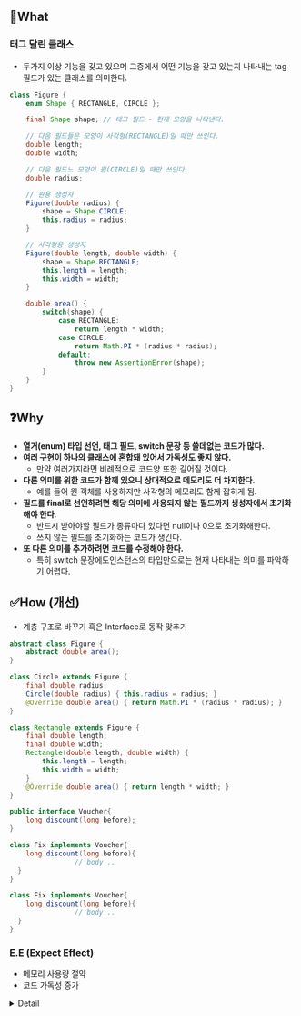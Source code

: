 ## 💨What

### 태그 달린 클래스

- 두가지 이상 기능을 갖고 있으며 그중에서 어떤 기능을 갖고 있는지 나타내는 tag 필드가 있는 클래스를 의미한다.

```java
class Figure {
    enum Shape { RECTANGLE, CIRCLE };

    final Shape shape; // 태그 필드 - 현재 모양을 나타낸다.

    // 다음 필드들은 모양이 사각형(RECTANGLE)일 때만 쓰인다.
    double length;
    double width;

    // 다음 필드느 모양이 원(CIRCLE)일 때만 쓰인다.
    double radius;

    // 원용 생성자
    Figure(double radius) {
        shape = Shape.CIRCLE;
        this.radius = radius;
    }

    // 사각형용 생성자
    Figure(double length, double width) {
        shape = Shape.RECTANGLE;
        this.length = length;
        this.width = width;
    }

    double area() {
        switch(shape) {
            case RECTANGLE:
                return length * width;
            case CIRCLE:
                return Math.PI * (radius * radius);
            default:
                throw new AssertionError(shape);
        }
    }
}
```

## ❓Why

- **열거(enum) 타입 선언, 태그 필드, switch 문장 등 쓸데없는 코드가 많다.**
- **여러 구현이 하나의 클래스에 혼합돼 있어서 가독성도 좋지 않다.**
    - 만약 여러가지라면 비례적으로 코드양 또한 길어질 것이다.
- **다른 의미를 위한 코드가 함께 있으니 상대적으로 메모리도 더 차지한다.**
    - 예를 들어 원 객체를 사용하지만 사각형의 메모리도 함께 잡히게 됨.
- **필드를 final로 선언하려면 해당 의미에 사용되지 않는 필드까지 생성자에서 초기화해야 한다**.
    - 반드시 받아야할 필드가 종류마다 있다면 null이나 0으로 초기화해한다.
    - 쓰지 않는 필드를 초기화하는 코드가 생긴다.
- **또 다른 의미를 추가하려면 코드를 수정해야 한다.**
    - 특히 switch 문장에도인스턴스의 타입만으로는 현재 나타내는 의미를 파악하기 어렵다.

## ✅How (개선)

- 계층 구조로 바꾸기 혹은 Interface로 동작 맞추기

```java
abstract class Figure {
    abstract double area();
}

class Circle extends Figure {
    final double radius;
    Circle(double radius) { this.radius = radius; }
    @Override double area() { return Math.PI * (radius * radius); }
}

class Rectangle extends Figure {
    final double length;
    final double width;
    Rectangle(double length, double width) {
        this.length = length;
        this.width = width;
    }
    @Override double area() { return length * width; }
}

public interface Voucher{
	long discount(long before);
}

class Fix implements Voucher{
	long discount(long before){
				// body .. 
  }
}

class Fix implements Voucher{
	long discount(long before){
				// body .. 
  }
}
```

### E.E (Expect Effect)

- 메모리 사용량 절약
- 코드 가독성 증가

<details>
<summary>Detail</summary>
<div markdown="1">       

**간결하고 명확해짐**

- **쓸데없는 코드들이 모두 사라졌다.**
- 종류가 늘어날 때마다 비례적으로 코드량이 증가하지 않는다.

각 의미를 독립된 클래스에 담았기 때문에 관련 없던 데이터 필드는 모두 제거 되었다.

게다가 실수로 빼먹은 switch 구문의 case 문장 때문에 런타임 오류가 발생할 버그도 없다.

타입 사이의 자연스러운 계층 관계를 반영할 수 있어서 유연성은 물론 컴파일 타임에서의 타입 검사 능력도 높여준다.

- 비효율적인 메모리 사용 측면에서 리소스를 절약할 수 있다.
- 계층 구조라면, 아래와 같이 정사각형(Square)가 추가될 때도 간단하게 반영할 수 있다.

</div>
</details>